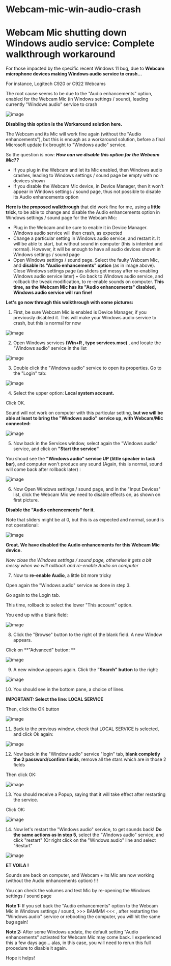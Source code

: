 # Webcam-mic-win-audio-crash
# Webcam Mic shutting down Windows audio service: Complete walkthrough workaround

For those impacted by the specific recent Windows 11 bug, due to **Webcam microphone devices making Windows audio service to crash...**

For instance, Logitech C920 or C922 Webcams

The root cause seems to be due to the "Audio enhancements" option, enabled for the Webcam Mic (in Windows settings / sound), leading currently "Windows audio" service to crash

![image](https://github.com/Pieloth/Webcam-mic-win-audio-crash/assets/73445512/596f4ba3-ace0-4559-94d1-65973eb8c0b6)

**Disabling this option is the Workaround solution here.**

The Webcam and its Mic will work fine again (without the "Audio enhancements"), but this is enough as a workaround solution, before a final Microsoft update fix brought to "Windows audio" service.

So the question is now: ***How can we disable this option for the Webcam Mic??***
* If you plug in the Webcam and let its Mic enabled, then Windows audio crashes, leading to Windows settings / sound page be empty with no devices shown
* If you disable the Webcam Mic device, in Device Manager, then it won't appear in Windows settings / sound page, thus not possible to disable its Audio enhancements option

**Here is the proposed walkthrough** that did work fine for me, using a **little trick**, to be able to change and disable the Audio enhancements option in Windows settings / sound page for the Webcam Mic:
* Plug in the Webcam and be sure to enable it in Device Manager. Windows audio service will then crash, as expected
* Change a particular setting in Windows audio service, and restart it. It will be able to start, but without sound in computer (this is intented and normal). However, it will be enough to have all audio devices shown in Windows settings / sound page
* Open Windows settings / sound page. Select the faulty Webcam Mic, and **disable its "Audio enhancements" option** (as in image above). Close Windows settings page (as sliders get messy after re-enabling Windows audio service later)
•	Go back to Windows audio service, and rollback the tweak modification, to re-enable sounds on computer. **This time, as the Webcam Mic has its "Audio enhancements" disabled, Windows audio service will run fine!**

**Let's go now through this walkthrough with some pictures:**

1. First, be sure Webcam Mic is enabled is Device Manager, if you previously disabled it. This will make your Windows audio service to crash, but this is normal for now

![image](https://github.com/Pieloth/Webcam-mic-win-audio-crash/assets/73445512/3a4d028e-d73f-40f8-8941-792d35a65cdc)

2. Open Windows services **(Win+R , type services.msc)** , and locate the "Windows audio" service in the list

![image](https://github.com/Pieloth/Webcam-mic-win-audio-crash/assets/73445512/ac473ce4-7819-4026-ac05-58e2ae9f045e)

3. Double click the "Windows audio" service to open its properties. Go to the "Login" tab:

![image](https://github.com/Pieloth/Webcam-mic-win-audio-crash/assets/73445512/47e0922c-2006-43b0-891c-5c41ac9843a0)

4. Select the upper option: **Local system account.**

Click OK.

Sound will not work on computer with this particular setting, **but we will be able at least to bring the "Windows audio" service up, with Webcam/Mic connected:**

![image](https://github.com/Pieloth/Webcam-mic-win-audio-crash/assets/73445512/76344d9e-8fde-4d16-8244-1bfdebbc093d)

5. Now back in the Services window, select again the "Windows audio" service, and click on **"Start the service"**

You shoud see the **"Windows audio" service UP (little speaker in task bar)**, and computer won't produce any sound (Again, this is normal, sound will come back after rollback later) :

![image](https://github.com/Pieloth/Webcam-mic-win-audio-crash/assets/73445512/29b9bd76-b74e-4689-9a7c-989e120a59c4)

6. Now Open Windows settings / sound page, and in the "Input Devices" list, click the Webcam Mic we need to disable effects on, as shown on first picture.

**Disable the "Audio enhencements" for it.**

Note that sliders might be at 0, but this is as expected and normal, sound is not operational:

![image](https://github.com/Pieloth/Webcam-mic-win-audio-crash/assets/73445512/9747edda-3ae2-4658-a106-53995efeb558)

**Great. We have disabled the Audio enhancements for this Webcam Mic device.**

_Now close the Windows settings / sound page, otherwise it gets a bit messy when we will rollback and re-enable Audio on computer_

7. Now to **re-enable Audio**, a little bit more tricky

Open again the "Windows audio" service as done in step 3.

Go again to the Login tab.

This time, rollback to select the lower "This account" option.

You end up with a blank field:

![image](https://github.com/Pieloth/Webcam-mic-win-audio-crash/assets/73445512/efdada85-d7d4-440e-bde8-2208eb20f764)

8. Click the "Browse" button to the right of the blank field. A new Window appears.

Click on **"Advanced" button: **

![image](https://github.com/Pieloth/Webcam-mic-win-audio-crash/assets/73445512/ee8bab15-2bf2-4250-ae1a-d69c317ba71d)

9. A new window appears again. Click the **"Search" button** to the right:

![image](https://github.com/Pieloth/Webcam-mic-win-audio-crash/assets/73445512/063d3534-a3f3-4348-8b5a-e80d694f0b17)

10. You should see in the bottom pane, a choice of lines.

**IMPORTANT: Select the line: LOCAL SERVICE**

Then, click the OK button

![image](https://github.com/Pieloth/Webcam-mic-win-audio-crash/assets/73445512/2b440175-96be-4129-8ab4-479c4014bee4)

11. Back to the previous window, check that LOCAL SERVICE is selected, and click Ok again:

![image](https://github.com/Pieloth/Webcam-mic-win-audio-crash/assets/73445512/69a09f41-e523-42a7-84a4-64d6fdb80b28)

12. Now back in the "Window audio" service "login" tab, **blank completly the 2 password/confirm fields**, remove all the stars which are in those 2 fields

Then click OK:

![image](https://github.com/Pieloth/Webcam-mic-win-audio-crash/assets/73445512/37316689-d848-4d42-80de-962900b59ebd)

13. You should receive a Popup, saying that it will take effect after restarting the service.

Click OK:

![image](https://github.com/Pieloth/Webcam-mic-win-audio-crash/assets/73445512/2fdf5f69-2853-4695-937a-531458feea07)

14. Now let's restart the "Windows audio" service, to get sounds back!
**Do the same actions as in step 5**, select the "Windows audio" service, and click "restart" (Or right click on the "Windows audio" line and select "Restart"

![image](https://github.com/Pieloth/Webcam-mic-win-audio-crash/assets/73445512/edf43946-a546-40c7-b6be-19549cf82df0)

**ET VOILA !**

Sounds are back on computer, and Webcam + its Mic are now working (without the Audio enhancements option) !!!

You can check the volumes and test Mic by re-opening the Windows settings / sound page

**Note 1:** If you set back the "Audio enhancements" option to the Webcam Mic in Windows settings / sound, >>> BAMMM <<< , after restarting the "Windows audio" service or rebooting the computer, you will hit the same bug again!

**Note 2:** After some Windows update, the default setting "Audio enhancements" activated for Webcam Mic may come back. I experienced this a few days ago... alas, in this case, you will need to rerun this full procedure to disable it again.

Hope it helps!
